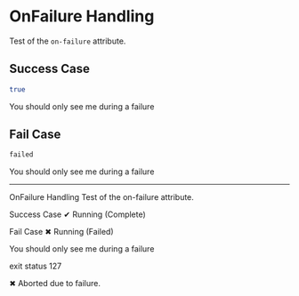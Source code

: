 # OnFailure Handling

Test of the `on-failure` attribute.

## Success Case

``` bash
true
```

<r on-failure>You should only see me during a failure</r>

## Fail Case

``` bash
failed
```

<r on-failure>You should only see me during a failure</r>

-----

OnFailure Handling
Test of the on-failure attribute.

  Success Case
  ✔ Running (Complete)

  Fail Case
  ✖ Running (Failed)

  You should only see me during a failure


exit status 127

✖ Aborted due to failure.
